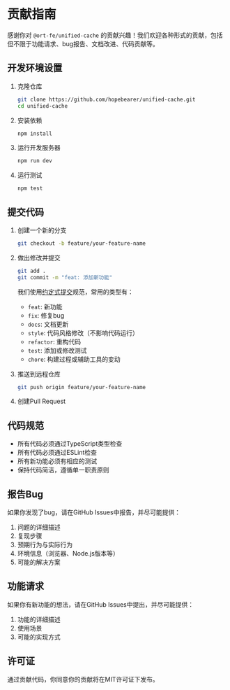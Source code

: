 # 贡献指南

感谢你对 `@ort-fe/unified-cache` 的贡献兴趣！我们欢迎各种形式的贡献，包括但不限于功能请求、bug报告、文档改进、代码贡献等。

## 开发环境设置

1. 克隆仓库
   ```bash
   git clone https://github.com/hopebearer/unified-cache.git
   cd unified-cache
   ```

2. 安装依赖
   ```bash
   npm install
   ```

3. 运行开发服务器
   ```bash
   npm run dev
   ```

4. 运行测试
   ```bash
   npm test
   ```

## 提交代码

1. 创建一个新的分支
   ```bash
   git checkout -b feature/your-feature-name
   ```

2. 做出修改并提交
   ```bash
   git add .
   git commit -m "feat: 添加新功能"
   ```

   我们使用[约定式提交](https://www.conventionalcommits.org/zh-hans/v1.0.0/)规范，常用的类型有：
   - `feat`: 新功能
   - `fix`: 修复bug
   - `docs`: 文档更新
   - `style`: 代码风格修改（不影响代码运行）
   - `refactor`: 重构代码
   - `test`: 添加或修改测试
   - `chore`: 构建过程或辅助工具的变动

3. 推送到远程仓库
   ```bash
   git push origin feature/your-feature-name
   ```

4. 创建Pull Request

## 代码规范

- 所有代码必须通过TypeScript类型检查
- 所有代码必须通过ESLint检查
- 所有新功能必须有相应的测试
- 保持代码简洁，遵循单一职责原则

## 报告Bug

如果你发现了bug，请在GitHub Issues中报告，并尽可能提供：

1. 问题的详细描述
2. 复现步骤
3. 预期行为与实际行为
4. 环境信息（浏览器、Node.js版本等）
5. 可能的解决方案

## 功能请求

如果你有新功能的想法，请在GitHub Issues中提出，并尽可能提供：

1. 功能的详细描述
2. 使用场景
3. 可能的实现方式

## 许可证

通过贡献代码，你同意你的贡献将在MIT许可证下发布。 